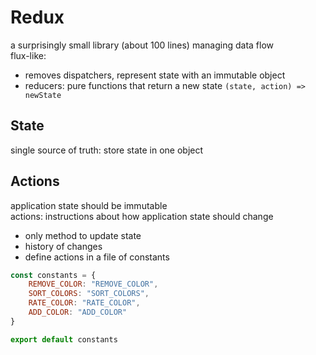 # Redux
a surprisingly small library (about 100 lines) managing data flow  
flux-like:
- removes dispatchers, represent state with an immutable object  
- reducers: pure functions that return a new state `(state, action) => newState`  

## State
single source of truth: store state in one object  

## Actions
application state should be immutable  
actions: instructions about how application state should change  
- only method to update state  
- history of changes  
- define actions in a file of constants 

```js
const constants = {
    REMOVE_COLOR: "REMOVE_COLOR",
    SORT_COLORS: "SORT_COLORS",
    RATE_COLOR: "RATE_COLOR",
    ADD_COLOR: "ADD_COLOR"
}

export default constants
```

